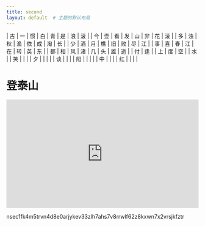 ```yaml
---
title: second
layout: default  # 主题的默认布局
---
```


| 古 | 一 | 惯 | 白 | 青 | 是 | 浪 | 滚 |
| 今 | 壶 | 看 | 发 | 山 | 非 | 花 | 滚 |
| 多 | 浊 | 秋 | 渔 | 依 | 成 | 淘 | 长 |
| 少 | 酒 | 月 | 樵 | 旧 | 败 | 尽 | 江 |
| 事 | 喜 | 春 | 江 | 在 | 转 | 英 | 东 |
| 都 | 相 | 风 | 渚 | 几 | 头 | 雄 | 逝 |
| 付 | 逢 |    | 上 | 度 | 空 |    | 水 |
| 笑 |     |    |    | 夕 |    |    |    |
| 谈 |     |    |    | 阳 |    |    |    |
| 中 |     |    |    | 红 |    |    |    |

# 登泰山
<div style="position: relative; padding-bottom: 56.25%; height: 0; overflow: hidden;">
  <iframe src="https://fast.wistia.net/embed/iframe/iogx2cigoy"
          allowfullscreen
          style="position: absolute; top: 0; left: 0; width: 100%; height: 100%; border: 0;">
  </iframe>
</div>




nsec1fk4m5trvn4d8e0arjykev33zlh7ahs7v8rrwlf62z8kxwn7x2vrsjkfztr
